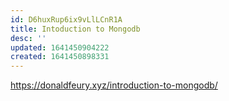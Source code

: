 ```yaml
---
id: D6huxRup6ix9vLlLCnR1A
title: Intoduction to Mongodb
desc: ''
updated: 1641450904222
created: 1641450898331
---
```


<https://donaldfeury.xyz/introduction-to-mongodb/>
